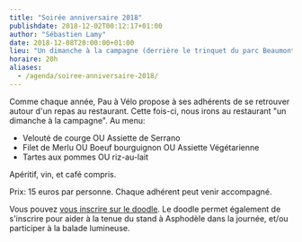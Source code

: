 ```yaml
---
title: "Soirée anniversaire 2018"
publishdate: 2018-12-02T00:12:17+01:00
author: "Sébastien Lamy"
date: 2018-12-08T20:00:00+01:00
lieu: "Un dimanche à la campagne (derrière le trinquet du parc Beaumont"
horaire: 20h
aliases:
  - /agenda/soiree-anniversaire-2018/
---
```


Comme chaque année, Pau à Vélo propose à ses adhérents de se retrouver autour
d'un repas au restaurant. Cette fois-ci, nous irons au restaurant "un dimanche
à la campagne". Au menu:

* Velouté de courge OU Assiette de Serrano
* Filet de Merlu OU Boeuf bourguignon OU Assiette Végétarienne
* Tartes aux pommes OU riz-au-lait

Apéritif, vin, et café compris.

Prix: 15 euros par personne. Chaque adhérent peut venir accompagné.

Vous pouvez [vous inscrire sur le doodle](https://doodle.com/poll/3z8k4a9y2pnfmxdp).
Le doodle permet également de s'inscrire pour aider à la tenue du stand à 
Asphodèle dans la journée, et/ou participer à la balade lumineuse. 